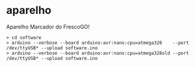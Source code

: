 # aparelho
Aparelho Marcador do FrescoGO!

```
> cd software
> arduino --verbose --board arduino:avr:nano:cpu=atmega328    --port /dev/ttyUSB* --upload software.ino
> arduino --verbose --board arduino:avr:nano:cpu=atmega328old --port /dev/ttyUSB* --upload software.ino
```
